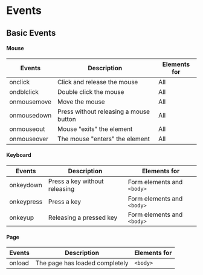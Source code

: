 # Events

## Basic Events
#### Mouse

| Events      | Description                            | Elements for |
|-------------|----------------------------------------|--------------|
| onclick     | Click and release the mouse	           | All          |
| ondblclick  | Double click the mouse	                | All          |
| onmousemove | Move the mouse	                        | All          |
| onmousedown | Press without releasing a mouse button | All          |
| onmouseout  | Mouse "exits" the element	             | All          |
| onmouseover | The mouse "enters" the element	        | All          |

#### Keyboard

| Events     | Description                    | Elements for                   |
|------------|--------------------------------|--------------------------------|
| onkeydown  | Press a key without releasing	 | Form elements and ```<body>``` |
| onkeypress | Press a key                    | Form elements and ```<body>``` |
| onkeyup    | Releasing a pressed key	       | Form elements and ```<body>``` |

#### Page

| Events | Description                      | Elements for |
|--------|----------------------------------|--------------|
| onload | The page has loaded completely		 | ```<body>``` |